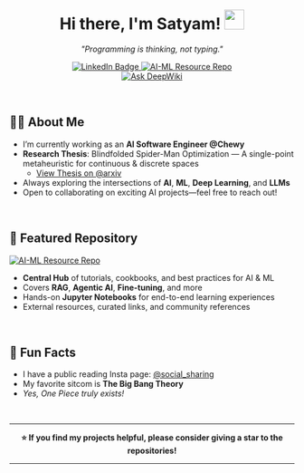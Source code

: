 <!-- Your GitHub Profile README -->

<h1 align="center">
  Hi there, I'm Satyam! <img src="https://media.giphy.com/media/hvRJCLFzcasrR4ia7z/giphy.gif" width="35">
</h1>

<p align="center"><em>"Programming is thinking, not typing."</em></p>

<p align="center">
  <!-- Notice the raw HTML anchor tags with target="_blank" -->
  <a href="https://www.linkedin.com/in/satyam-sm" target="_blank">
    <img src="https://img.shields.io/badge/LinkedIn-Satyam--sm-blue?style=for-the-badge&logo=linkedin" alt="LinkedIn Badge"/>
  </a>

  <a href="https://github.com/05satyam/AI-ML" target="_blank">
    <img src="https://img.shields.io/badge/AI--ML_Resource_Repository-Click_Here-red?style=for-the-badge&logo=github" alt="AI-ML Resource Repo"/>
  </a>  
  <br />
  <a href="https://deepwiki.com/05satyam/AI-ML" target="_blank"><img src="https://deepwiki.com/badge.svg" alt="Ask DeepWiki"></a>

</p>

<br/>

## 👨‍💻 About Me 
- I’m currently working as an **AI Software Engineer @Chewy**  
- **Research Thesis**: Blindfolded Spider-Man Optimization — A single-point metaheuristic for continuous & discrete spaces  
  - <a href="https://arxiv.org/abs/2505.17069" target="_blank">View Thesis on @arxiv </a>
- Always exploring the intersections of **AI**, **ML**, **Deep Learning**, and **LLMs**  
- Open to collaborating on exciting AI projects—feel free to reach out!

<br/>

## 🌟 Featured Repository
<a href="https://github.com/05satyam/AI-ML" target="_blank">
  <img src="https://img.shields.io/badge/AI--ML_Resource_Repository-Click_Here-red?style=for-the-badge&logo=github" alt="AI-ML Resource Repo"/>
</a>



- **Central Hub** of tutorials, cookbooks, and best practices for AI & ML  
- Covers **RAG**, **Agentic AI**, **Fine-tuning**, and more  
- Hands-on **Jupyter Notebooks** for end-to-end learning experiences  
- External resources, curated links, and community references  

<br/>

## 🎉 Fun Facts
- I have a public reading Insta page: 
  <a href="https://instagram.com/social_sharing" target="_blank">@social_sharing</a>  
- My favorite sitcom is **The Big Bang Theory**  
- *Yes, One Piece truly exists!*  

<br/>

---

<p align="center">
  <strong>⭐ If you find my projects helpful, please consider giving a star to the repositories!</strong>
</p>

---
